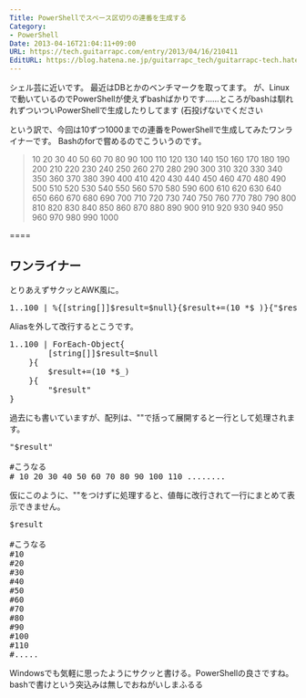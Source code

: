 ```yaml
---
Title: PowerShellでスペース区切りの連番を生成する
Category:
- PowerShell
Date: 2013-04-16T21:04:11+09:00
URL: https://tech.guitarrapc.com/entry/2013/04/16/210411
EditURL: https://blog.hatena.ne.jp/guitarrapc_tech/guitarrapc-tech.hatenablog.com/atom/entry/11696248318757675610
---
```


シェル芸に近いです。
最近はDBとかのベンチマークを取ってます。
が、Linuxで動いているのでPowerShellが使えずbashばかりです……ところがbashは馴れれずついついPowerShellで生成したりしてます (石投げないでください

という訳で、今回は10ずつ1000までの連番をPowerShellで生成してみたワンライナーです。
Bashのforで嘗めるのでこういうのです。

<blockquote>10 20 30 40 50 60 70 80 90 100 110 120 130 140 150 160 170 180 190 200 210 220 230 240 250 260 270 280 290 300 310 320 330 340 350 360 370 380 390 400 410 420 430 440 450 460 470 480 490 500 510 520 530 540 550 560 570 580 590 600 610 620 630 640 650 660 670 680 690 700 710 720 730 740 750 760 770 780 790 800 810 820 830 840 850 860 870 880 890 900 910 920 930 940 950 960 970 980 990 1000</blockquote>

====


<h2>ワンライナー</h2>
とりあえずサクッとAWK風に。
<pre class="brush: powershell">
1..100 | %{[string[]]$result=$null}{$result+=(10 *$_)}{&quot;$result&quot;}
</pre>

Aliasを外して改行するとこうです。
<pre class="brush: powershell">
1..100 | ForEach-Object{
        [string[]]$result=$null
    }{
        $result+=(10 *$_)
    }{
        &quot;$result&quot;
}
</pre>

過去にも書いていますが、配列は、""で括って展開すると一行として処理されます。
<pre class="brush: powershell">
&quot;$result&quot;

#こうなる
# 10 20 30 40 50 60 70 80 90 100 110 ........
</pre>

仮にこのように、""をつけずに処理すると、値毎に改行されて一行にまとめて表示できません。
<pre class="brush: powershell">
$result

#こうなる
#10
#20
#30
#40
#50
#60
#70
#80
#90
#100
#110
#.....
</pre>

Windowsでも気軽に思ったようにサクッと書ける。PowerShellの良さですね。
bashで書けという突込みは無しでおねがいしまふるる
